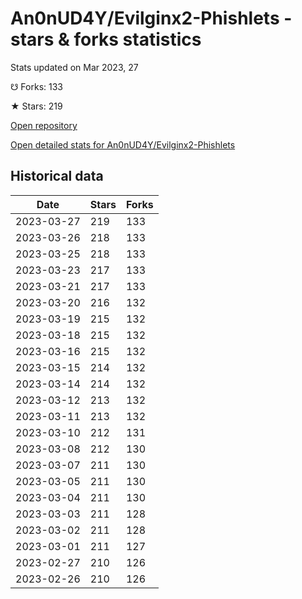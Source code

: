 # An0nUD4Y/Evilginx2-Phishlets - stars & forks statistics

Stats updated on Mar 2023, 27

☋ Forks: 133

★ Stars: 219

[Open repository](https://github.com/An0nUD4Y/Evilginx2-Phishlets)

[Open detailed stats for An0nUD4Y/Evilginx2-Phishlets](https://reviewgithub.com/rep/An0nUD4Y/Evilginx2-Phishlets)

## Historical data
| Date | Stars | Forks |
|------|-------|-------|
| 2023-03-27 | 219 | 133 | 
| 2023-03-26 | 218 | 133 | 
| 2023-03-25 | 218 | 133 | 
| 2023-03-23 | 217 | 133 | 
| 2023-03-21 | 217 | 133 | 
| 2023-03-20 | 216 | 132 | 
| 2023-03-19 | 215 | 132 | 
| 2023-03-18 | 215 | 132 | 
| 2023-03-16 | 215 | 132 | 
| 2023-03-15 | 214 | 132 | 
| 2023-03-14 | 214 | 132 | 
| 2023-03-12 | 213 | 132 | 
| 2023-03-11 | 213 | 132 | 
| 2023-03-10 | 212 | 131 | 
| 2023-03-08 | 212 | 130 | 
| 2023-03-07 | 211 | 130 | 
| 2023-03-05 | 211 | 130 | 
| 2023-03-04 | 211 | 130 | 
| 2023-03-03 | 211 | 128 | 
| 2023-03-02 | 211 | 128 | 
| 2023-03-01 | 211 | 127 | 
| 2023-02-27 | 210 | 126 | 
| 2023-02-26 | 210 | 126 | 

